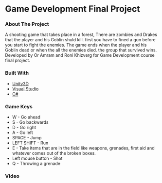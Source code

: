# Game Development Final Project

### About The Project

A shooting game that takes place in a forest, There are zombies and Drakes that the player and his Goblin shuld kill. first you have to fined a gun before you start to fight the enemies. The game ends when the player and his Goblin dead or when the all the enemies died. 
the group that survived wins.
<br />
Developed by Or Amram and Roni Khizverg for Game Development course final project.

### Built With

* [Unity3D](https://unity.com/)
* [Visual Studio](https://visualstudio.microsoft.com/)
* [C#](https://docs.microsoft.com/en-us/dotnet/csharp/)

### Game Keys

* W - Go ahead
* S - Go backwards
* D - Go right
* A - Go left
* SPACE - Jump
* LEFT SHIFT - Run
* E - Take items that are in the field like weapons, grenades, first aid and whatever comes  out of the broken boxes.
* Left mouse button - Shot
* Q - Throwing a grenade

### Video

